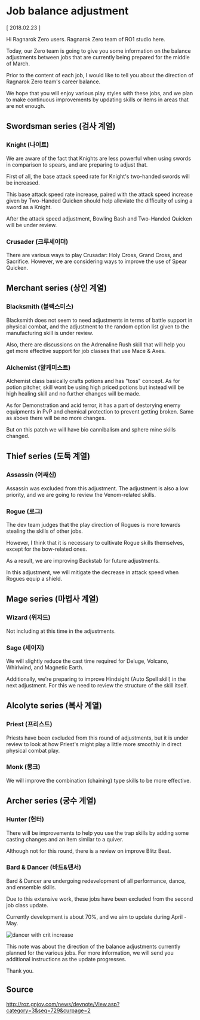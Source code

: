 # Job balance adjustment

[ 2018.02.23 ]

Hi Ragnarok Zero users. Ragnarok Zero team of RO1 studio here.

Today, our Zero team is going to give you some information on the balance adjustments between jobs that are currently being prepared for the middle of March.

Prior to the content of each job, I would like to tell you about the direction of Ragnarok Zero team's career balance.

We hope that you will enjoy various play styles with these jobs, and we plan to make continuous improvements by updating skills or items in areas that are not enough.

## Swordsman series (검사 계열) 

### Knight (나이트)

We are aware of the fact that Knights are less powerful when using swords in comparison to spears, and are preparing to adjust that.

First of all, the base attack speed rate for Knight's two-handed swords will be increased.

This base attack speed rate increase, paired with the attack speed increase given by Two-Handed Quicken should help alleviate the difficulty of using a sword as a Knight.

After the attack speed adjustment, Bowling Bash and Two-Handed Quicken will be under review.

### Crusader (크루세이더)

There are various ways to play Crusadar: Holy Cross, Grand Cross, and Sacrifice. However, we are considering ways to improve the use of Spear Quicken.

## Merchant series (상인 계열)

### Blacksmith (블랙스미스)

Blacksmith does not seem to need adjustments in terms of battle support in physical combat, and the adjustment to the random option list given to the manufacturing skill is under review.

Also, there are discussions on the Adrenaline Rush skill that will help you get more effective support for job classes that use Mace & Axes.

### Alchemist (알케미스트)

Alchemist class basically crafts potions and has "toss" concept. As for potion pitcher, skill wont be using high priced potions but instead will be high healing skill and no further changes will be made.

As for Demonstration and acid terror, it has a part of destorying enemy equipments in PvP and chemical protection to prevent getting broken. Same as above there will be no more changes.

But on this patch we will have bio cannibalism and sphere mine skills changed.

## Thief series (도둑 계열)

### Assassin (어쌔신)

Assassin was excluded from this adjustment. The adjustment is also a low priority, and we are going to review the Venom-related skills.

### Rogue (로그)

The dev team judges that the play direction of Rogues is more towards stealing the skills of other jobs.

However, I think that it is necessary to cultivate Rogue skills themselves, except for the bow-related ones.

As a result, we are improving Backstab for future adjustments.

In this adjustment, we will mitigate the decrease in attack speed when Rogues equip a shield.

## Mage series (마법사 계열)
 
### Wizard (위자드)
 
Not including at this time in the adjustments.

### Sage (세이지)

We will slightly reduce the cast time required for Deluge, Volcano, Whirlwind, and Magnetic Earth.

Additionally, we're preparing to improve Hindsight (Auto Spell skill) in the next adjustment. For this we need to review the structure of the skill itself.

## Alcolyte series (복사 계열)

### Priest (프리스트)

Priests have been excluded from this round of adjustments, but it is under review to look at how Priest's might play a little more smoothly in direct physical combat play.

### Monk (몽크)
 
We will improve the combination (chaining) type skills to be more effective.

## Archer series (궁수 계열)
 
### Hunter (헌터)
 
There will be improvements to help you use the trap skills by adding some casting changes and an item similar to a quiver.

Although not for this round, there is a review on improve Blitz Beat.

### Bard & Dancer (바드&댄서)

Bard & Dancer are undergoing redevelopment of all performance, dance, and ensemble skills.

Due to this extensive work, these jobs have been excluded from the second job class update.

Currently development is about 70%, and we aim to update during April - May.

![dancer with crit increase](http://imgc.gnjoy.com/ufile/common/2018/02/26/100233_QNwTlRjl.png)

This note was about the direction of the balance adjustments currently planned for the various jobs. For more information, we will send you additional instructions as the update progresses.

Thank you.

## Source
http://roz.gnjoy.com/news/devnote/View.asp?category=3&seq=729&curpage=2
